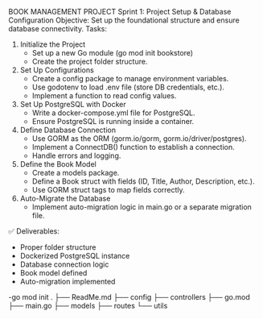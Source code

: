 BOOK MANAGEMENT PROJECT
Sprint 1: Project Setup & Database Configuration
Objective: Set up the foundational structure and ensure database connectivity.
Tasks:
1. Initialize the Project
    * Set up a new Go module (go mod init bookstore)
    * Create the project folder structure.
2. Set Up Configurations
    * Create a config package to manage environment variables.
    * Use godotenv to load .env file (store DB credentials, etc.).
    * Implement a function to read config values.
3. Set Up PostgreSQL with Docker
    * Write a docker-compose.yml file for PostgreSQL.
    * Ensure PostgreSQL is running inside a container.
4. Define Database Connection
    * Use GORM as the ORM (gorm.io/gorm, gorm.io/driver/postgres).
    * Implement a ConnectDB() function to establish a connection.
    * Handle errors and logging.
5. Define the Book Model
    * Create a models package.
    * Define a Book struct with fields (ID, Title, Author, Description, etc.).
    * Use GORM struct tags to map fields correctly.
6. Auto-Migrate the Database
    * Implement auto-migration logic in main.go or a separate migration file.

✅ Deliverables:
* Proper folder structure
* Dockerized PostgreSQL instance
* Database connection logic
* Book model defined
* Auto-migration implemented

-go mod init 
.
├── ReadMe.md
├── config
├── controllers
├── go.mod
├── main.go
├── models
├── routes
└── utils